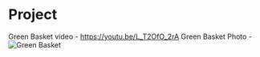 # Project
Green Basket video - https://youtu.be/L_T2OfO_2rA 
Green Basket Photo - ![Green Basket](https://user-images.githubusercontent.com/81948816/126877142-4e5faa3b-83a7-4525-9397-952330eb7835.jpeg)
